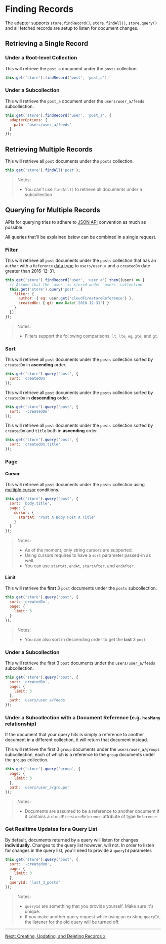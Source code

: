 # Finding Records

The adapter supports `store.findRecord()`, `store.findAll()`, `store.query()` and all fetched records are setup to listen for document changes.

## Retrieving a Single Record

### Under a Root-level Collection

This will retrieve the `post_a` document under the `posts` collection.

```javascript
this.get('store').findRecord('post', 'post_a');
```

### Under a Subcollection

This will retrieve the `post_a` document under the `users/user_a/feeds` subcollection.

```javascript
this.get('store').findRecord('user', 'post_a', {
  adapterOptions: {
    path: 'users/user_a/feeds'
  }
});
```

## Retrieving Multiple Records

This will retrieve all `post` documents under the `posts` collection.

```javascript
this.get('store').findAll('post');
```

> Notes:
>
> - You can't use `findAll()` to retrieve all documents under a subcollection

## Querying for Multiple Records

APIs for querying tries to adhere to [JSON API](http://jsonapi.org/) convention as much as possible.

All queries that'll be explained below can be combined in a single request.

### Filter

This will retrieve all `post` documents under the `posts` collection that has an `author` with a `Reference` [data type](https://firebase.google.com/docs/firestore/manage-data/data-types#data_types) to `users/user_a` and a `createdOn` date greater than 2016-12-31.

```javascript
this.get('store').findRecord('user', 'user_a').then((user) => {
  // Assume that the `user` is stored under `users` collection
  this.get('store').query('post', {
    filter: {
      author: { eq: user.get('cloudFirestoreReference') },
      createdOn: { gt: new Date('2016-12-31') }
    }
  });
});
```

> Notes:
>
> - Filters support the following comparisons, `lt`, `lte`, `eq`, `gte`, and `gt`.

### Sort

This will retrieve all `post` documents under the `posts` collection sorted by `createdOn` in **ascending** order.

```javascript
this.get('store').query('post', {
  sort: 'createdOn'
});
```

This will retrieve all `post` documents under the `posts` collection sorted by `createdOn` in **descending** order.

```javascript
this.get('store').query('post', {
  sort: '-createdOn'
});
```

This will retrieve all `post` documents under the `posts` collection sorted by `createdOn` and `title` both in **ascending** order.

```javascript
this.get('store').query('post', {
  sort: 'createdOn,title'
});
```

### Page

#### Cursor

This will retrieve all `post` documents under the `posts` collection using [multiple cursor](https://firebase.google.com/docs/firestore/query-data/query-cursors#set_multiple_cursor_conditions) conditions.

```javascript
this.get('store').query('post', {
  sort: 'body,title',
  page: {
    cursor: {
      startAt: 'Post A Body,Post A Title'
    }
  }
});
```

> Notes:
>
> - As of the moment, only string cursors are supported.
> - Using cursors requires to have a `sort` parameter passed-in as well.
> - You can use `startAt`, `endAt`, `startAfter`, and `endAfter`.

#### Limit

This will retrieve the **first** 3 `post` documents under the `posts` subcollection.

```javascript
this.get('store').query('post', {
  sort: 'createdOn',
  page: {
    limit: 3
  }
});
```

> Notes:
>
> - You can also sort in descending order to get the **last** 3 `post`

### Under a Subcollection

This will retrieve the first 3 `post` documents under the `users/user_a/feeds` subcollection.

```javascript
this.get('store').query('post', {
  sort: 'createdOn',
  page: {
    limit: 3
  },
  path: 'users/user_a/feeds'
});
```

### Under a Subcollection with a Document Reference (e.g. `hasMany` relationship)

If the document that your query hits is simply a reference to another document in a different collection, it will return that document instead.

This will retrieve the first 3 `group` documents under the `users/user_a/groups` subcollection, each of which is a reference to the `group` documents under the `groups` collection.

```javascript
this.get('store').query('group', {
  page: {
    limit: 3
  },
  path: 'users/user_a/groups'
});
```

> Notes:
>
> - Documents are assumed to be a reference to another document if it contains a `cloudFirestoreReference` attribute of type `Reference`

### Get Realtime Updates for a Query List

By default, documents returned by a query will listen for changes **individually**. Changes to the query list however, will not. In order to listen for changes in the query list, you'll need to provide a `queryId` parameter.

```javascript
this.get('store').query('post', {
  sort: '-createdOn',
  page: {
    limit: 3
  },
  queryId: 'last_3_posts'
});
```

> Notes:
>
> - `queryId` are something that you provide yourself. Make sure it's unique.
> - If you make another query request while using an existing `queryId`, the listener for the old query will be turned off.

---

[Next: Creating, Updating, and Deleting Records »](https://github.com/rmmmp/ember-cloud-firestore-adapter/blob/master/guides/04-creating-updating-deleting-records.md)
